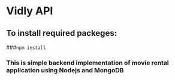 # Vidly API
## To install required packeges:
  ###`npm install`

### This is simple backend implementation of movie rental application using Nodejs and MongoDB 
